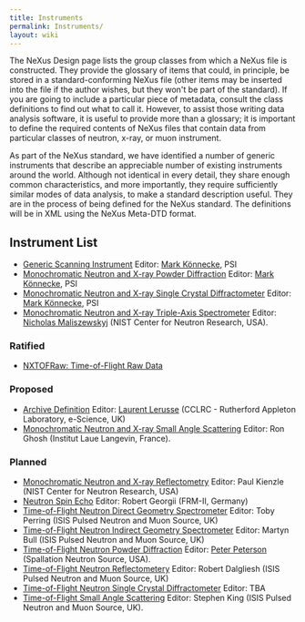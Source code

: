 ```yaml
---
title: Instruments
permalink: Instruments/
layout: wiki
---
```


The NeXus Design page lists the group classes from which a NeXus file is
constructed. They provide the glossary of items that could, in
principle, be stored in a standard-conforming NeXus file (other items
may be inserted into the file if the author wishes, but they won't be
part of the standard). If you are going to include a particular piece of
metadata, consult the class definitions to find out what to call it.
However, to assist those writing data analysis software, it is useful to
provide more than a glossary; it is important to define the required
contents of NeXus files that contain data from particular classes of
neutron, x-ray, or muon instrument.

As part of the NeXus standard, we have identified a number of generic
instruments that describe an appreciable number of existing instruments
around the world. Although not identical in every detail, they share
enough common characteristics, and more importantly, they require
sufficiently similar modes of data analysis, to make a standard
description useful. They are in the process of being defined for the
NeXus standard. The definitions will be in XML using the NeXus Meta-DTD
format.

Instrument List
---------------

-   [Generic Scanning Instrument](GenericScan "wikilink") Editor: [Mark
    Könnecke](User%3AMark_Koennecke "wikilink"), PSI
-   [Monochromatic Neutron and X-ray Powder
    Diffraction](Monochromatic_Neutron_and_X-ray_Powder_Diffraction "wikilink")
    Editor: [Mark Könnecke](User%3AMark_Koennecke "wikilink"), PSI
-   [Monochromatic Neutron and X-ray Single Crystal
    Diffractometer](Monochromatic_Neutron_and_X-ray_Single_Crystal_Diffractometer "wikilink")
    Editor: [Mark Könnecke](User%3AMark_Koennecke "wikilink"), PSI
-   [Monochromatic Neutron and X-ray Triple-Axis
    Spectrometer](Monochromatic_Neutron_and_X-ray_Triple-Axis_Spectrometer "wikilink")
    Editor: [Nicholas Maliszewskyj](User%3ANickm "wikilink") (NIST
    Center for Neutron Research, USA).

### Ratified

-   [NXTOFRaw: Time-of-Flight Raw Data](TOFRaw "wikilink")

### Proposed

-   [Archive Definition](Archive_Definition "wikilink") Editor: [Laurent
    Lerusse](User%3AL.lerusse "wikilink") (CCLRC - Rutherford Appleton
    Laboratory, e-Science, UK)
-   [Monochromatic Neutron and X-ray Small Angle
    Scattering](SAS "wikilink") Editor: Ron Ghosh (Institut Laue
    Langevin, France).

### Planned

-   [Monochromatic Neutron and X-ray
    Reflectometry](Monochromatic_Neutron_and_X-ray_Reflectometry "wikilink")
    Editor: Paul Kienzle (NIST Center for Neutron Research, USA)
-   [Neutron Spin Echo](Neutron_Spin_Echo "wikilink") Editor: Robert
    Georgii (FRM-II, Germany)
-   [Time-of-Flight Neutron Direct Geometry
    Spectrometer](Time-of-Flight_Neutron_Direct_Geometry_Spectrometer "wikilink")
    Editor: Toby Perring (ISIS Pulsed Neutron and Muon Source, UK)
-   [Time-of-Flight Neutron Indirect Geometry
    Spectrometer](Time-of-Flight_Neutron_Indirect_Geometry_Spectrometer "wikilink")
    Editor: Martyn Bull (ISIS Pulsed Neutron and Muon Source, UK)
-   [Time-of-Flight Neutron Powder
    Diffraction](Time-of-Flight_Neutron_Powder_Diffraction "wikilink")
    Editor: [Peter Peterson](User%3APfpeterson "wikilink") (Spallation
    Neutron Source, USA).
-   [Time-of-Flight Neutron
    Reflectometery](Time-of-Flight_Neutron_Reflectometery "wikilink")
    Editor: Robert Dalgliesh (ISIS Pulsed Neutron and Muon Source, UK)
-   [Time-of-Flight Neutron Single Crystal
    Diffractometer](Time-of-Flight_Neutron_Single_Crystal_Diffractometer "wikilink")
    Editor: TBA
-   [Time-of-Flight Small Angle
    Scattering](Time-of-Flight_Small_Angle_Scattering "wikilink")
    Editor: Stephen King (ISIS Pulsed Neutron and Muon Source, UK).

